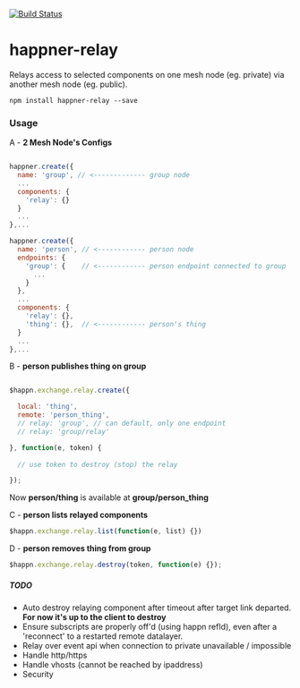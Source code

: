 [![Build Status](https://travis-ci.org/happner/happner-relay.svg?branch=master)](https://travis-ci.org/happner/happner-relay)

# happner-relay

Relays access to selected components on one mesh node (eg. private) via another mesh node (eg. public).

`npm install happner-relay --save`

### Usage

A - __2 Mesh Node's Configs__

```javascript

happner.create({
  name: 'group', // <------------- group node
  ...
  components: {
    'relay': {}
  }
  ...
},...

happner.create({
  name: 'person', // <------------ person node
  endpoints: {
    'group': {    // <------------ person endpoint connected to group
      ...
    }
  },
  ...
  components: {
    'relay': {},
    'thing': {},  // <------------ person's thing
  }
  ...
},...

```

B - __person publishes thing on group__

```javascript

$happn.exchange.relay.create({

  local: 'thing',
  remote: 'person_thing',
  // relay: 'group', // can default, only one endpoint
  // relay: 'group/relay'

}, function(e, token) {
  
  // use token to destroy (stop) the relay

});

```

Now __person/thing__ is available at __group/person_thing__

C - __person lists relayed components__

```javascript
$happn.exchange.relay.list(function(e, list) {})
```


D - __person removes thing from group__

```javascript
$happn.exchange.relay.destroy(token, function(e) {});
```


##### TODO

* Auto destroy relaying component after timeout after target link departed. __For now it's up to the client to destroy__
* Ensure subscripts are properly off'd (using happn refId), even after a 'reconnect' to a restarted remote datalayer.
* Relay over event api when connection to private unavailable / impossible
* Handle http/https
* Handle vhosts (cannot be reached by ipaddress)
* Security


